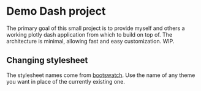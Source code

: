 # Demo Dash project

The primary goal of this small project is to provide myself and others a working plotly dash application from which to build on top of. The architecture is minimal, allowing fast and easy customization. WIP.

## Changing stylesheet

The stylesheet names come from [bootswatch](https://bootswatch.com/). Use the name of any theme you want in place of the currently existing one.
